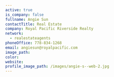 ```yaml
---
active: true
is_company: false
fullname: Angie Sun
contactTitle: Real Estate
company: Royal Pacific Riverside Realty
network:
  - realestateagents
phoneOffice: 778-834-1268
email: angiesun@royalpacific.com
image_path:
color:
website:
profile_image_path: /images/angie-s--web-2.jpg
---
```



